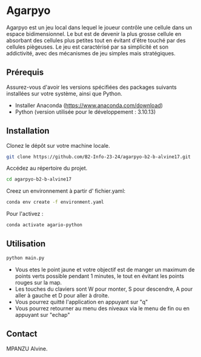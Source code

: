 
# Agarpyo

Agarpyo est un jeu local dans lequel le joueur contrôle une cellule dans un espace bidimensionnel. Le but est de devenir la plus grosse cellule en absorbant des cellules plus petites tout en évitant d'être touché par des cellules piègeuses. Le jeu est caractérisé par sa simplicité et son addictivité, avec des mécanismes de jeu simples mais stratégiques.

## Prérequis

Assurez-vous d'avoir les versions spécifiées des packages suivants installées sur votre système, ainsi que Python.

- Installer Anaconda (https://www.anaconda.com/download)
- Python (version utilisée pour le développement : 3.10.13)

## Installation

Clonez le dépôt sur votre machine locale.

```bash
git clone https://github.com/B2-Info-23-24/agarpyo-b2-b-alvine17.git
```

Accédez au répertoire du projet.

```bash
cd agarpyo-b2-b-alvine17
```
Creez un environnement à partir d' fichier.yaml:

```bash
conda env create -f environment.yaml
```
Pour l'activez : 
```bash
conda activate agario-python
```
## Utilisation

```bash
python main.py
```

- Vous etes le point jaune et votre objectif est de manger un maximum de points verts possible pendant 1 minutes, le tout en évitant les points rouges sur la map.
- Les touches du claviers sont W pour monter, S pour descendre, A pour aller à gauche et D pour aller à droite.
- Vous pourrez quitté l'application en appuyant sur "q"
- Vous pourrez retourner au menu des niveaux via le menu de fin ou en appuyant sur "echap"

## Contact

MPANZU Alvine.








